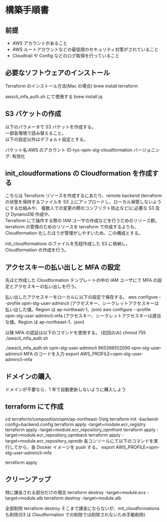 # 構築手順書

## 前提

- AWS アカウントがあること
- AWS ルートアカウントなどの最低限のセキュリティ対策がされていること
- Cloudtrail や Config などのログ取得を行っていること

## 必要なソフトウェアのインストール

Terraform のインストール方法(Mac の場合)
brew install terraform

awscli_mfa_auth.sh にて使用する
brew install jq

## S3 バケットの作成

以下のパラメータで S3 バケットを作成する。  
一部各環境で読み替えること。  
以下の設定以外はデフォルト設定とする。

バケット名:AWS のアカウント ID-tyo-opm-stg-cloudformation
バージョニング: 有効化

## init_cloudformations の Cloudformation を作成する

こちらは Terraform リソースを作成するにあたり、remote backend
(terraform の状態を保持するファイルを S3 上にアップロードし、ローカル保管しないようにする仕組みや、
複数人での変更の際のコンフリクト防止など)に必要な S3 及び DynamoDB 作成や、  
Terraform にて操作する際の IAM ユーザの作成などを行うためのリソース郡。  
terraform の管理のためのリソースを terraform で作成するよりも、Cloudformation 化したほうが管理がしやすいため、この構成とする。

init_cloudformations のファイルを先程作成した S3 に格納し、
Cloudformation の作成を行う。

## アクセスキーの払い出しと MFA の設定

先ほど作成した Cloudformation テンプレートの中の IAM ユーザにて
MFA の設定とアクセスキーの払い出しを行う。

払い出したアクセスキーをローカルに以下の設定で保存する。
aws configure --profile opm-stg-user-admincli
(アクセスキー、シークレットアクセスキーは払い出した値。Region は ap-northeast-1、json)
aws configure --profile opm-stg-user-admincli-mfa
(アクセスキー、シークレットアクセスキーは適当な値。Region は ap-northeast-1、json)

以降 MFA の認証は以下のコマンドを使用する。
(初回のみ)
chmod 755 ./awscli_mfa_auth.sh

./awscli_mfa_auth.sh opm-stg-user-admincli 965398552090 opm-stg-user-admincli
MFA のコードを入力
export AWS_PROFILE=opm-stg-user-admincli-mfa

## ドメインの購入

ドメインが不要なら、1 年で自動更新しないように購入しよう

## terraform にて作成

cd terraform/composition/opm/ap-northeast-1/stg
terraform init -backend-config=backend.config
terraform apply -target=module.ecr_registry
terraform apply -target=module.ecr_repository_opmfront
terraform apply -target=module.ecr_repository_opmback
terraform apply -target=module.ecr_repository_opmdb
各コンソールにて以下のコマンドを実行してから、各 Docker イメージを push する。
export AWS_PROFILE=opm-stg-user-admincli-mfa

terraform apply

## クリーンアップ

特に課金される部分だけの場合
terraform destroy -target=module.ecs -target=module.alb
terraform destroy -target=module.alb

全部削除
terraform destroy
そこまで課金にならないが、init_cloudformations も削除(S3 は Cloudformation での削除では削除されないため手動削除)
